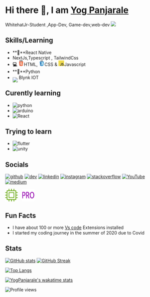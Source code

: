 # Hi there 👋, I am [Yog Panjarale](https://github.com/YogPanjarale)

WhitehatJr-Student ,App-Dev, Game-dev,web-dev
![](https://hit.yhype.me/github/profile?user_id=64301340)

## Skills/Learning
<!--* <img height="18" width="18" style="fill:'#00ff00;" src="https://unpkg.com/simple-icons@v4/icons/react.svg" />  React-->
* **📱**React Native
* NextJs,Typescript , TailwindCss
* **💻** <img height="18" width="18" style="fill:'#00ff00;" src="https://raw.githubusercontent.com/github/explore/80688e429a7d4ef2fca1e82350fe8e3517d3494d/topics/html/html.png" />HTML, <img height="18" width="18" style="fill:'#00ff00;" src="https://raw.githubusercontent.com/github/explore/80688e429a7d4ef2fca1e82350fe8e3517d3494d/topics/css/css.png" />CSS & <img height="18" width="18" style="fill:'#00ff00;" src="https://raw.githubusercontent.com/github/explore/80688e429a7d4ef2fca1e82350fe8e3517d3494d/topics/javascript/javascript.png" />Javascript
* **🐍**Python
* <img src="https://blr1.blynk.cloud/favicon.ico" style="position:relative;top: 10px;"> Blynk IOT

## Curently learning

* ![python](https://img.shields.io/badge/python%20-%2314354C.svg?&style=for-the-badge&logo=python&logoColor=white "Python")
* ![arduino](https://img.shields.io/badge/arduino%20-%231572B6.svg?&style=for-the-badge&logo=arduino&logoColor=white "Arduino")
* ![React](https://img.shields.io/badge/react%20-%231572B6.svg?&style=for-the-badge&logo=react&logoColor=white "React")

## Trying to learn
<!--* <img height="20" width="20" src="https://unpkg.com/simple-icons@v4/icons/svelte.svg" /> Svelte-->
* ![flutter](https://img.shields.io/badge/Flutter-0078D6?style=for-the-badge&logo=flutter&logoColor=white "Flutter")
* ![unity](https://img.shields.io/badge/unity%20-%23000000.svg?&style=for-the-badge&logo=unity&logoColor=white "Unity")

## Socials

[<img src='https://cdn.jsdelivr.net/npm/simple-icons@3.0.1/icons/github.svg' alt='github' height='40'>](https://github.com/https://github.com/YogPanjarale)  [<img src='https://cdn.jsdelivr.net/npm/simple-icons@3.0.1/icons/dev-dot-to.svg' alt='dev' height='40'>](https://dev.to/yogpanjarale)  [<img src='https://cdn.jsdelivr.net/npm/simple-icons@3.0.1/icons/linkedin.svg' alt='linkedin' height='40'>](https://www.linkedin.com/in/yog-panjarale-99b15b1b0//)  [<img src='https://cdn.jsdelivr.net/npm/simple-icons@3.0.1/icons/instagram.svg' alt='instagram' height='40'>](https://www.instagram.com/yogpanjarale/)  [<img src='https://cdn.jsdelivr.net/npm/simple-icons@3.0.1/icons/stackoverflow.svg' alt='stackoverflow' height='40'>](https://stackoverflow.com/users/14253516/yog-panjarale)  [<img src='https://cdn.jsdelivr.net/npm/simple-icons@3.0.1/icons/youtube.svg' alt='YouTube' height='40'>](https://www.youtube.com/channel/UCyeK6QtX7dY3HBVAV7-IRYQ)  [<img src='https://cdn.jsdelivr.net/npm/simple-icons@3.0.1/icons/medium.svg' alt='medium' height='40'>](https://medium.com/@yog.panjarale)  

<!-- ![dev ](https://raw.githubusercontent.com/acervenky/animated-github-badges/master/assets/devbadge.gif | width=48) -->
<a href='https://docs.github.com/en/developers'><img src='https://raw.githubusercontent.com/acervenky/animated-github-badges/master/assets/devbadge.gif' width='40' height='40'></a> <a href='https://github.com/pricing'><img src='https://raw.githubusercontent.com/acervenky/animated-github-badges/master/assets/pro.gif' width='40' height='40'></a>

## Fun Facts

* I have about 100 or more [Vs code](https://github.com/microsoft/vscode) Extensions installed
* I started my coding journey in the summer of 2020 due to Covid

## Stats

[![GitHub stats](https://github-readme-stats.vercel.app/api?username=YogPanjarale&show_icons=true&theme=ayu-mirage&hide_border=true)](https://github.com/yogpanjarale)
[![GitHub Streak](http://github-readme-streak-stats.herokuapp.com?user=YogPanjarale&theme=ayu-mirage&hide_border=true&)](https://github.com/yogpanjarale)

[![Top Langs](https://github-readme-stats.vercel.app/api/top-langs/?username=YogPanjarale&langs_count=10&layout=compact&theme=ayu-mirage&hide_border=true)](https://github.com/anuraghazra/github-readme-stats)

[![YogPanjarale's wakatime stats](https://github-readme-stats.vercel.app/api/wakatime?username=YogPanjarale&layout=compact&theme=ayu-mirage&hide_border=true)](https://github.com/anuraghazra/github-readme-stats)

![Profile views](https://gpvc.arturio.dev/YogPanjarale)  

